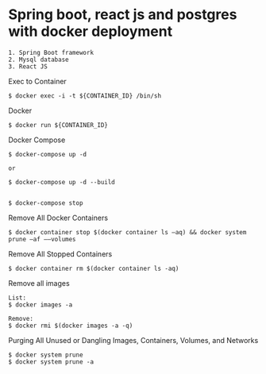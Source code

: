   # Spring boot, react js and postgres with docker deployment

    1. Spring Boot framework
    2. Mysql database
    3. React JS
    
   
  Exec to Container 
  
    $ docker exec -i -t ${CONTAINER_ID} /bin/sh
    
  Docker 
    
    $ docker run ${CONTAINER_ID}  
    
  Docker Compose
    
    $ docker-compose up -d
    
    or 
    
    $ docker-compose up -d --build
    
    
    $ docker-compose stop


  Remove All Docker Containers
   
    $ docker container stop $(docker container ls –aq) && docker system prune –af ––volumes

  Remove All Stopped Containers
  
    $ docker container rm $(docker container ls -aq)


  Remove all images
  
    List:
    $ docker images -a
    
    Remove:
    $ docker rmi $(docker images -a -q)

  Purging All Unused or Dangling Images, Containers, Volumes, and Networks
  
    $ docker system prune
    $ docker system prune -a

